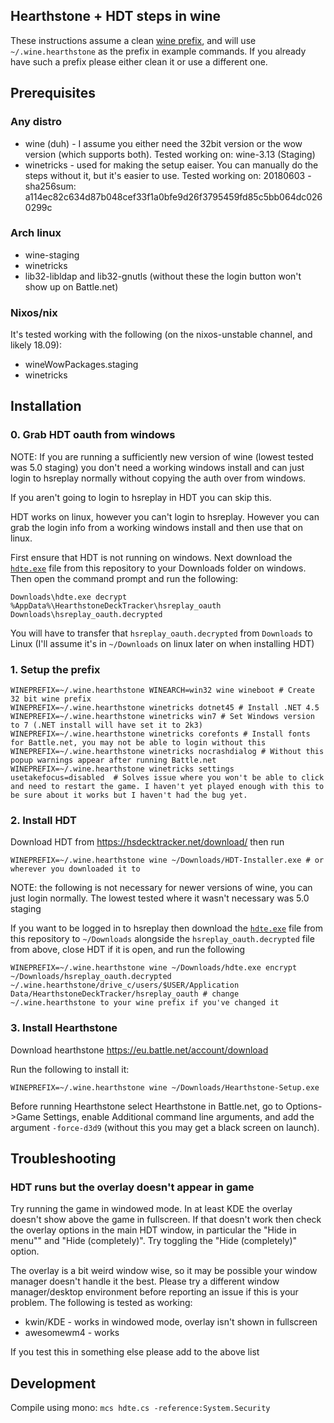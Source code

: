 ## Hearthstone + HDT steps in wine
These instructions assume a clean [wine prefix](https://wiki.winehq.org/FAQ#Wineprefixes), and will use `~/.wine.hearthstone` as the prefix in example commands. If you already have such a prefix please either clean it or use a different one.

## Prerequisites
### Any distro
- wine (duh) - I assume you either need the 32bit version or the wow version (which supports both). Tested working on: wine-3.13 (Staging)
- winetricks - used for making the setup eaiser. You can manually do the steps without it, but it's easier to use. Tested working on: 20180603 - sha256sum: a114ec82c634d87b048cef33f1a0bfe9d26f3795459fd85c5bb064dc0260299c
### Arch linux
- wine-staging
- winetricks
- lib32-libldap and lib32-gnutls (without these the login button won't show up on Battle.net)
### Nixos/nix
It's tested working with the following (on the nixos-unstable channel, and likely 18.09):
- wineWowPackages.staging
- winetricks

## Installation

### 0. Grab HDT oauth from windows

NOTE: If you are running a sufficiently new version of wine (lowest tested was 5.0 staging) you don't need a working windows install and can just login to hsreplay normally without copying the auth over from windows.

If you aren't going to login to hsreplay in HDT you can skip this.

HDT works on linux, however you can't login to hsreplay. However you can grab the login info from a working windows install and then use that on linux. 

First ensure that HDT is not running on windows. Next download the [`hdte.exe`](https://github.com/borisbabic/hearthstone_hdt_linux/raw/master/hdte.exe) file from this repository to your Downloads folder on windows. Then open the command prompt and run the following:

```shell
Downloads\hdte.exe decrypt %AppData%\HearthstoneDeckTracker\hsreplay_oauth Downloads\hsreplay_oauth.decrypted
```

You will have to transfer that `hsreplay_oauth.decrypted` from `Downloads` to Linux (I'll assume it's in `~/Downloads` on linux later on when installing HDT) 

### 1. Setup the prefix
```shell
WINEPREFIX=~/.wine.hearthstone WINEARCH=win32 wine wineboot # Create 32 bit wine prefix
WINEPREFIX=~/.wine.hearthstone winetricks dotnet45 # Install .NET 4.5
WINEPREFIX=~/.wine.hearthstone winetricks win7 # Set Windows version to 7 (.NET install will have set it to 2k3)
WINEPREFIX=~/.wine.hearthstone winetricks corefonts # Install fonts for Battle.net, you may not be able to login without this
WINEPREFIX=~/.wine.hearthstone winetricks nocrashdialog # Without this popup warnings appear after running Battle.net
WINEPREFIX=~/.wine.hearthstone winetricks settings usetakefocus=disabled  # Solves issue where you won't be able to click and need to restart the game. I haven't yet played enough with this to be sure about it works but I haven't had the bug yet.
```

### 2. Install HDT

Download HDT from https://hsdecktracker.net/download/ then run

```shell
WINEPREFIX=~/.wine.hearthstone wine ~/Downloads/HDT-Installer.exe # or wherever you downloaded it to
```
NOTE: the following is not necessary for newer versions of wine, you can just login normally. The lowest tested where it wasn't necessary was 5.0 staging

If you want to be logged in to hsreplay then download the [`hdte.exe`](https://github.com/borisbabic/hearthstone_hdt_linux/raw/master/hdte.exe) file from this repository to `~/Downloads` alongside the `hsreplay_oauth.decrypted` file from above, close HDT if it is open, and run the following

```shell
WINEPREFIX=~/.wine.hearthstone wine ~/Downloads/hdte.exe encrypt ~/Downloads/hsreplay_oauth.decrypted ~/.wine.hearthstone/drive_c/users/$USER/Application Data/HearthstoneDeckTracker/hsreplay_oauth # change ~/.wine.hearthstone to your wine prefix if you've changed it 
```

### 3. Install Hearthstone
Download hearthstone https://eu.battle.net/account/download

Run the following to install it:

```shell
WINEPREFIX=~/.wine.hearthstone wine ~/Downloads/Hearthstone-Setup.exe 
```

Before running Hearthstone select Hearthstone in Battle.net, go to Options->Game Settings, enable Additional command line arguments, and add the argument `-force-d3d9` (without this you may get a black screen on launch).

## Troubleshooting
### HDT runs but the overlay doesn't appear in game
Try running the game in windowed mode. In at least KDE the overlay doesn't show above the game in fullscreen. If that doesn't work then check the overlay options in the main HDT window, in particular the "Hide in menu"" and "Hide (completely)". Try toggling the "Hide (completely)" option.

The overlay is a bit weird window wise, so it may be possible your window manager doesn't handle it the best. Please try a different window manager/desktop environment before reporting an issue if this is your problem. The following is tested as working:

- kwin/KDE - works in windowed mode, overlay isn't shown in fullscreen
- awesomewm4 - works

If you test this in something else please add to the above list
## Development

Compile using mono: `mcs hdte.cs -reference:System.Security`
